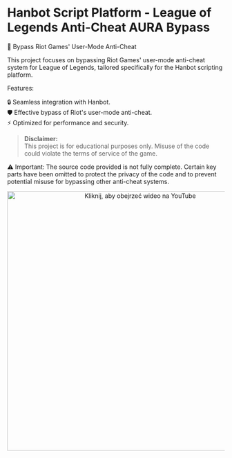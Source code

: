 # **Hanbot Script Platform - League of Legends Anti-Cheat AURA Bypass**

🚀 Bypass Riot Games' User-Mode Anti-Cheat

This project focuses on bypassing Riot Games' user-mode anti-cheat system for League of Legends, tailored specifically for the Hanbot scripting platform.

Features:

🔒 Seamless integration with Hanbot.  
🛡️ Effective bypass of Riot's user-mode anti-cheat.  
⚡ Optimized for performance and security.  

> **Disclaimer:**  
> This project is for educational purposes only. Misuse of the code could violate the terms of service of the game.

⚠️ Important:
The source code provided is not fully complete. Certain key parts have been omitted to protect the privacy of the code and to prevent potential misuse for bypassing other anti-cheat systems.

<p align="center">
  <a href="https://youtu.be/scgtAaRMpAY?si=4gVuCnQ3hF9WO_lq">
    <img src="https://img.youtube.com/vi/scgtAaRMpAY/0.jpg" alt="Kliknij, aby obejrzeć wideo na YouTube" width="600">
  </a>
</p>

